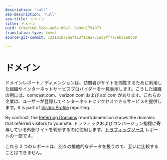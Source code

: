 ```yaml
---
description: 'null'
seo-description: 'null'
seo-title: ドメイン
title: ドメイン
uuid: 6c9a8c68-52ea-4e6e-89e7- be90d1754073
translation-type: tm+mt
source-git-commit: 723101b72aafe12f126a731ec9ff7a7ebb1e8c09

---
```



# ドメイン

ドメインレポート／ディメンションは、訪問者がサイトを閲覧するために利用した組織やインターネットサービスプロバイダーを一覧表示します。こうした組織の例には、comcast.com、verizon.com および aol.com があります。これらの企業は、ユーザーが登録してインターネットにアクセスできるサービスを提供します。It is part of [Visitor Profile](reports-visitor-profile.md) reporting.

By contrast, the [Referring Domains](../../../components/c-variables/dimensionslist/reports-referring-domains.md#concept_E3D0FEC81E1F4987B39CC467F19FFCFF) report/dimension shows the domains that referred visitors to your site. トラフィックおよびコンバージョン指標に寄与している外部サイトを判断するのに使用します。[トラフィックソース](reports-traffic-sources.md) レポートの一部です。

これら 2 つのレポートは、別々の排他的なデータを扱うので、互いに比較することはできません。

